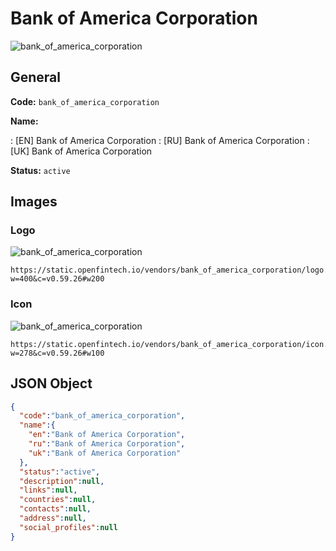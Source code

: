 
# Bank of America Corporation 
![bank_of_america_corporation](https://static.openfintech.io/vendors/bank_of_america_corporation/logo.svg?w=400&c=v0.59.26#w200)  

## General 
 
**Code:** `bank_of_america_corporation` 
 
**Name:** 
 
:	[EN] Bank of America Corporation 
:	[RU] Bank of America Corporation 
:	[UK] Bank of America Corporation 
 
**Status:** `active` 
 

## Images 

### Logo 
 
![bank_of_america_corporation](https://static.openfintech.io/vendors/bank_of_america_corporation/logo.svg?w=400&c=v0.59.26#w200)  

```
https://static.openfintech.io/vendors/bank_of_america_corporation/logo.svg?w=400&c=v0.59.26#w200
```  

### Icon 
 
![bank_of_america_corporation](https://static.openfintech.io/vendors/bank_of_america_corporation/icon.svg?w=278&c=v0.59.26#w100)  

```
https://static.openfintech.io/vendors/bank_of_america_corporation/icon.svg?w=278&c=v0.59.26#w100
```  

## JSON Object 

```json
{
  "code":"bank_of_america_corporation",
  "name":{
    "en":"Bank of America Corporation",
    "ru":"Bank of America Corporation",
    "uk":"Bank of America Corporation"
  },
  "status":"active",
  "description":null,
  "links":null,
  "countries":null,
  "contacts":null,
  "address":null,
  "social_profiles":null
}
```  
